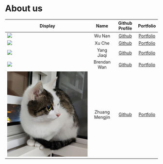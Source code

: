 # About us

Display | Name | Github Profile | Portfolio 
--------|:----:|:--------------:|:---------:
![](https://via.placeholder.com/100.png?text=Photo) | Wu Nan | [Github](https://github.com/max-wunan/) | [Portfolio](docs/team/johndoe.md)
![](https://via.placeholder.com/100.png?text=Photo) | Xu Che | [Github](https://github.com/xuche123) | [Portfolio](docs/team/johndoe.md)
![](https://via.placeholder.com/100.png?text=Photo) | Yang Jiaqi | [Github](https://github.com/jiaaaqi) | [Portfolio](docs/team/johndoe.md)
![](https://via.placeholder.com/100.png?text=Photo) | Brendan Wan | [Github](https://github.com/madbeez) | [Portfolio](docs/team/johndoe.md)
![](diagrams/Lee_Juntong'sCat.jpg) | Zhuang Mengjin | [Github](https://github.com/Lee-Juntong) | [Portfolio](team/Lee-Juntong.md)

